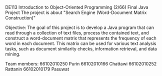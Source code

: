 DE113 Introduction to Object-Oriented Programming (2/66) Final Java Project
  The project is about "Search Engine (Word-Document Matrix Construction)" 

Objective:
The goal of this project is to develop a Java program that can read through a collection of text files,
process the contained text, and construct a word-document matrix that represents the frequency of
each word in each document. This matrix can be used for various text analysis tasks, such as
document similarity checks, information retrieval, and data mining.

Team members: 66102010250 Purin
              66102010166 Chattawi
              66102010252 Rattanin
              66102010179 Pasuwat
